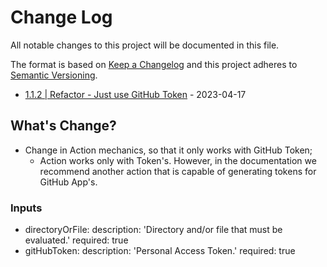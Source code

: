 # Change Log

All notable changes to this project will be documented in this file.

The format is based on [Keep a Changelog](http://keepachangelog.com/) and this project adheres to [Semantic Versioning](http://semver.org/).


- [1.1.2 | Refactor - Just use GitHub Token](https://github.com/padupe/action-content-change-validation/releases/tag/1.1.2) - 2023-04-17

## What's Change?

- Change in Action mechanics, so that it only works with GitHub Token;
  - Action works only with Token's. However, in the documentation we recommend another action that is capable of generating tokens for GitHub App's.

### Inputs

- directoryOrFile:
  description: 'Directory and/or file that must be evaluated.'
  required: true
- gitHubToken:
  description: 'Personal Access Token.'
  required: true
